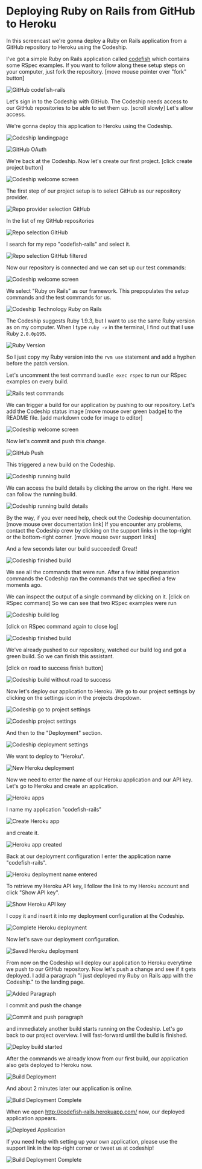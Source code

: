 





Deploying Ruby on Rails from GitHub to Heroku
======================

In this screencast we're gonna deploy a Ruby on Rails application from a GitHub repository to Heroku using the Codeship.

I've got a simple Ruby on Rails application called [codefish](https://github.com/codeship-tutorials/codefish-rails) which contains some RSpec examples. If you want to follow along these setup steps on your computer, just fork the repository. [move mouse pointer over "fork" button]

![GitHub codefish-rails](../screenshots/github/rails/codefish-rails.png)

Let's sign in to the Codeship with GitHub. The Codeship needs access to our GitHub repositories to be able to set them up. [scroll slowly] Let's allow access.

We're gonna deploy this application to Heroku using the Codeship.

![Codeship landingpage](../screenshots/codeship-landingpage.png)

![GitHub OAuth](../screenshots/github/oauth.png)

We're back at the Codeship. Now let's create our first project. [click create project button]

![Codeship welcome screen](../screenshots/codeship-welcome.png)


The first step of our project setup is to select GitHub as our repository provider.

![Repo provider selection GitHub](../screenshots/github/repo-provider-selection.png)

In the list of my GitHub repositories

![Repo selection GitHub](../screenshots/github/repo-selection.png)

I search for my repo "codefish-rails" and select it.

![Repo selection GitHub filtered](../screenshots/github/repo-selection-filtered.png)

Now our repository is connected and we can set up our test commands:

![Codeship welcome screen](../screenshots/codeship-technology.png)

We select "Ruby on Rails" as our framework. This prepopulates the setup commands and the test commands for us.

![Codeship Technology Ruby on Rails](../screenshots/rails/codeship-technology.png)

The Codeship suggests Ruby 1.9.3, but I want to use the same Ruby version as on my computer. When I type `ruby -v` in the terminal, I find out that I use Ruby `2.0.0p195`.

![Ruby Version](../screenshots/rails/ruby-version.png)

So I just copy my Ruby version into the `rvm use` statement and add a hyphen before the patch version.

Let's uncomment the test command `bundle exec rspec` to run our RSpec examples on every build.

![Rails test commands](../screenshots/rails/test-commands.png)


We can trigger a build for our application by pushing to our repository. Let's add the Codeship status image [move mouse over green badge] to the README file.
[add markdown code for image to editor]

![Codeship welcome screen](../screenshots/rails/codeship-image.png)

Now let's commit and push this change.

![GitHub Push](../screenshots/github/rails/push.png)

This triggered a new build on the Codeship.

![Codeship running build](../screenshots/rails/first-build-running.png)

We can access the build details by clicking the arrow on the right. Here we can follow the running build.

![Codeship running build details](../screenshots/github/rails/first-build-running-details.png)

By the way, if you ever need help, check out the Codeship documentation. [move mouse over documentation link] If you encounter any problems, contact the Codeship crew by clicking on the support links in the top-right or the bottom-right corner. [move mouse over support links]

And a few seconds later our build succeeded! Great!

![Codeship finished build](../screenshots/github/rails/first-build-finished.png)

We see all the commands that were run. After a few initial preparation commands the Codeship ran the commands that we specified a few moments ago.

We can inspect the output of a single command by clicking on it.
[click on RSpec command]
So we can see that two RSpec examples were run

![Codeship build log](../screenshots/github/rails/build-log.png)

[click on RSpec command again to close log]

![Codeship finished build](../screenshots/github/rails/first-build-finished.png)

We've already pushed to our repository, watched our build log and got a green build. So we can finish this assistant.

[click on road to success finish button]

![Codeship build without road to success](../screenshots/github/rails/build-without-road-to-success.png)

Now let's deploy our application to Heroku. We go to our project settings by clicking on the settings icon in the projects dropdown.

![Codeship go to project settings](../screenshots/github/rails/go-to-project-settings.png)

![Codeship project settings](../screenshots/rails/project-settings.png)

And then to the "Deployment" section.

![Codeship deployment settings](../screenshots/rails/deployment-settings.png)

We want to deploy to "Heroku".

![New Heroku deployment](screenshots/rails/heroku/new-deployment.png)

Now we need to enter the name of our Heroku application and our API key. Let's go to Heroku and create an application.

![Heroku apps](../screenshots/heroku/heroku-apps.png)

I name my application "codefish-rails"

![Create Heroku app](../screenshots/heroku/create-heroku-app.png)

and create it.

![Heroku app created](../screenshots/heroku/heroku-app-created.png)

Back at our deployment configuration I enter the application name "codefish-rails".

![Heroku deployment name entered](../screenshots/rails/heroku/heroku-deployment-name.png)

To retrieve my Heroku API key, I follow the link to my Heroku account and click "Show API key".

![Show Heroku API key](../screenshots/heroku/show-api-key.png)

I copy it and insert it into my deployment configuration at the Codeship.

![Complete Heroku deployment](../screenshots/rails/heroku/complete-deployment.png)

Now let's save our deployment configuration.

![Saved Heroku deployment](../screenshots/rails/heroku/saved-deployment.png)

From now on the Codeship will deploy our application to Heroku everytime we push to our GitHub repository. Now let's push a change and see if it gets deployed. I add a paragraph "I just deployed my Ruby on Rails app with the Codeship." to the landing page.

![Added Paragraph](../screenshots/rails/added-paragraph.png)

I commit and push the change

![Commit and push paragraph](../screenshots/github/rails/commit-and-push-paragraph.png)

and immediately another build starts running on the Codeship. Let's go back to our project overview. I will fast-forward until the build is finished.

![Deploy build started](../screenshots/rails/deploy-build-started.png)

After the commands we already know from our first build, our application also gets deployed to Heroku now.

![Build Deployment](../screenshots/rails/heroku/build-deployment.png)

And about 2 minutes later our application is online.

![Build Deployment Complete](../screenshots/rails/heroku/build-deployment-complete.png)

When we open http://codefish-rails.herokuapp.com/ now, our deployed application appears.

![Deployed Application](../screenshots/rails/heroku/deployed-application.png)

If you need help with setting up your own application, please use the support link in the top-right corner or tweet us at codeship!

![Build Deployment Complete](screenshots/rails/heroku/build-deployment-complete.png)

